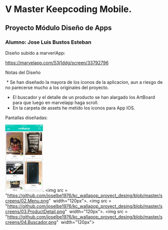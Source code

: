 # V Master Keepcoding Mobile.
## Proyecto Módulo Diseño de Apps
### Alumno: Jose Luis Bustos Esteban

Diseño subido a marverlApp:

https://marvelapp.com/53j1ddg/screen/33792796


Notas del Diseño

  * Se han diseñado la mayora de los iconos de la aplicacion, aun a riesgo de no parecerse mucho a los originales del proyecto.
  * El buscador y el detalle de un producto se han alargado los ArtBoard para que luego en marvelapp haga scroll.
  * En la carpeta de assets he metido los iconos para App IOS.
  

Pantallas diseñadas:

<img src = "https://github.com/joselbe1976/kc_wallapop_proyect_desing/blob/master/screens/01.Principal.png" width="120px">. <img src = "https://github.com/joselbe1976/kc_wallapop_proyect_desing/blob/master/screens/02.Menu.png"  width="120px">. <img src = "https://github.com/joselbe1976/kc_wallapop_proyect_desing/blob/master/screens/03.ProductDetail.png"  width="120px">. <img src = "https://github.com/joselbe1976/kc_wallapop_proyect_desing/blob/master/screens/04.Buscador.png"  width="120px">



